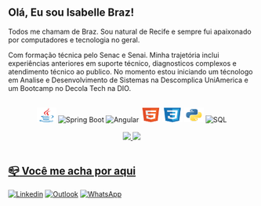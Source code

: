<br>

## Olá, Eu sou Isabelle Braz! 

Todos me chamam de Braz. Sou natural de Recife e sempre fui apaixonado por computadores e tecnologia no geral. 

Com formação técnica pelo Senac e Senai. Minha trajetória inclui experiências anteriores em suporte técnico, diagnosticos complexos e atendimento técnico ao publico. No momento estou iniciando um técnologo em Analise e Desenvolvimento de Sistemas na Descomplica UniAmerica e um Bootcamp no Decola Tech na DIO.

<br>

<div align="center">
  <img alt="Java" height="30" width="40" title="Java" src="https://raw.githubusercontent.com/devicons/devicon/master/icons/java/java-original.svg" />
  <img alt="Spring Boot" height="30" width="30" title="Spring" src="https://raw.githubusercontent.com/marwin1991/profile-technology-icons/refs/heads/main/icons/spring.png" />
  <img alt="Angular" height="30" width="30" title="Angular" src="https://raw.githubusercontent.com/marwin1991/profile-technology-icons/refs/heads/main/icons/angular.png" />
  <img alt="HTML" height="30" width="40" title="HTML5" src="https://raw.githubusercontent.com/devicons/devicon/master/icons/html5/html5-original.svg" />
  <img alt="CSS" height="30" width="40" title="CSS3" src="https://raw.githubusercontent.com/devicons/devicon/master/icons/css3/css3-original.svg" />
  <img alt="Python" height="30" width="40" title="Python" src="https://raw.githubusercontent.com/devicons/devicon/master/icons/python/python-original.svg" />
  <img alt="SQL" height="30" width="30" title="SQL" src="https://encrypted-tbn0.gstatic.com/images?q=tbn:ANd9GcQmieCqv7xtCIeHdDWO_6fkBW9OPqAJomBFXA&s" />

</div>

<br>
<div align="center">
  <a href="https://github.com/pibraz">
  <img height="150em" src="https://github-readme-stats.vercel.app/api?username=pibraz&show_icons=true&count_private=true"/>
  <img height="150em" src="https://github-readme-stats.vercel.app/api/top-langs/?username=pibraz&layout=compact&langs_count=7"/>
</div>

<br>

## :mailbox_closed: Você me acha por aqui
[![Linkedin](https://img.shields.io/badge/LinkedIn-0077B5?style=for-the-badge&logo=linkedin&logoColor=white)](https://www.linkedin.com/in/isabelle-braz/) [![Outlook](https://img.shields.io/badge/Microsoft_Outlook-0078D4?style=for-the-badge&logo=microsoft-outlook&logoColor=white)](mailto:pih_braz@hotmail.com) [![WhatsApp](https://img.shields.io/badge/WhatsApp-25D366?style=for-the-badge&logo=whatsapp&logoColor=white)](https://wa.me/5581985341703?text=Olá,%20meu%20nome%20é%20Isabelle%20Braz!)

